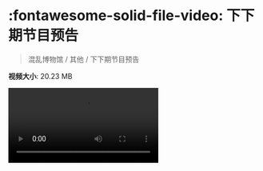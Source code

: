 # :fontawesome-solid-file-video: 下下期节目预告

> 混乱博物馆 / 其他 / 下下期节目预告

**视频大小**: 20.23 MB

<div class="video"><video src="https://file.hsyhx.top/archive/混乱博物馆/其他/下下期节目预告.mp4" controls preload>🤔 您的浏览器不支持 video 标签</video></div>